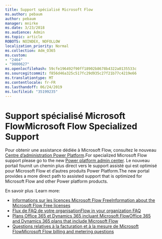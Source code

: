 ```yaml
---
title: Support spécialisé Microsoft Flow
ms.author: pebaum
author: pebaum
manager: mnirke
ms.date: 3/23/2018
ms.audience: Admin
ms.topic: article
ROBOTS: NOINDEX, NOFOLLOW
localization_priority: Normal
ms.collection: Adm_O365
ms.custom:
- "2464"
- "9000627"
ms.openlocfilehash: 59cfe196492f90ff18902b8678b4322a0135533c
ms.sourcegitcommit: f856d46a325c517fc29d935c27f21b77c4219e66
ms.translationtype: MT
ms.contentlocale: fr-FR
ms.lasthandoff: 06/24/2019
ms.locfileid: "35199235"
---
```

# <a name="microsoft-flow-specialized-support"></a><span data-ttu-id="eea5d-102">Support spécialisé Microsoft Flow</span><span class="sxs-lookup"><span data-stu-id="eea5d-102">Microsoft Flow Specialized Support</span></span>

<span data-ttu-id="eea5d-103">Pour obtenir une assistance dédiée à Microsoft Flow, consultez le nouveau [Centre d’administration Power Platform](https://aka.ms/flowadminsupport).</span><span class="sxs-lookup"><span data-stu-id="eea5d-103">For specialized Microsoft Flow support please go to the new [Power platform admin center](https://aka.ms/flowadminsupport).</span></span> <span data-ttu-id="eea5d-104">Le nouveau portail fournit un chemin plus direct vers le support assisté qui est optimisé pour Microsoft Flow et d’autres produits Power Platform.</span><span class="sxs-lookup"><span data-stu-id="eea5d-104">The new portal provides a more direct path to assisted support that is optimized for Microsoft Flow and other Power platform products.</span></span>

<span data-ttu-id="eea5d-105">En savoir plus :</span><span class="sxs-lookup"><span data-stu-id="eea5d-105">Learn more:</span></span>
- [<span data-ttu-id="eea5d-106">Informations sur les licences Microsoft Flow Free</span><span class="sxs-lookup"><span data-stu-id="eea5d-106">Information about the Microsoft Flow Free licenses</span></span>](https://go.microsoft.com/fwlink/?linkid=2095610)
- [<span data-ttu-id="eea5d-107">Flux de FAQ de votre organisation</span><span class="sxs-lookup"><span data-stu-id="eea5d-107">Flow in your organization FAQ</span></span>](https://go.microsoft.com/fwlink/?linkid=2072608)
- [<span data-ttu-id="eea5d-108">Plans Office 365 et Dynamics 365 incluant Microsoft Flow</span><span class="sxs-lookup"><span data-stu-id="eea5d-108">Office 365 and Dynamics 365 plans that include Microsoft Flow</span></span>](https://go.microsoft.com/fwlink/?linkid=2072406)
- [<span data-ttu-id="eea5d-109">Questions relatives à la facturation et à la mesure de Microsoft Flow</span><span class="sxs-lookup"><span data-stu-id="eea5d-109">Microsoft Flow billing and metering questions</span></span>](https://go.microsoft.com/fwlink/?linkid=2072612)